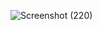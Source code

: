 ![Screenshot (220)](https://github.com/KhushalBorse2023/Leetcode-24/assets/86597374/37a8ceb6-2b71-4e77-827b-a60b9c759da0)
